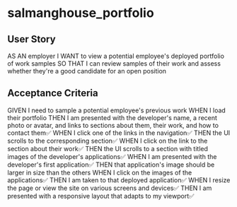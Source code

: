 # salmanghouse_portfolio


## User Story

AS AN employer
I WANT to view a potential employee's deployed portfolio of work samples
SO THAT I can review samples of their work and assess whether they're a good candidate for an open position

## Acceptance Criteria

GIVEN I need to sample a potential employee's previous work
WHEN I load their portfolio
THEN I am presented with the developer's name, a recent photo or avatar, and links to sections about them, their work, and how to contact them✅
WHEN I click one of the links in the navigation✅
THEN the UI scrolls to the corresponding section✅
WHEN I click on the link to the section about their work✅
THEN the UI scrolls to a section with titled images of the developer's applications✅
WHEN I am presented with the developer's first application✅
THEN that application's image should be larger in size than the others
WHEN I click on the images of the applications✅
THEN I am taken to that deployed application✅
WHEN I resize the page or view the site on various screens and devices✅
THEN I am presented with a responsive layout that adapts to my viewport✅


